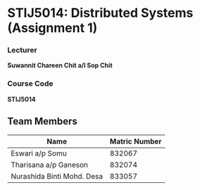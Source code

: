 # STIJ5014: Distributed Systems (Assignment 1)

### Lecturer
**Suwannit Chareen Chit a/l Sop Chit**

### Course Code
**STIJ5014**

## Team Members

| Name                      | Matric Number |
|---------------------------|---------------|
| Eswari a/p Somu            | 832067        |
| Tharisana a/p Ganeson      | 832074        |
| Nurashida Binti Mohd. Desa | 833057        |

